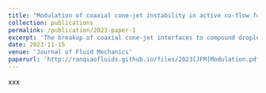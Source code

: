 ```yaml
---
title: "Modulation of coaxial cone-jet instability in active co-flow focusing"
collection: publications
permalink: /publication/2023-paper-1
excerpt: 'The breakup of coaxial cone-jet interfaces to compound droplets in axisymmetric co-flow focusing (CFF) upon actuation is studied through numerical simulations. Due to the coupling effect of double interfaces, the response behaviours of coaxial cone-jet flow to actuation are more complex than those of a single-layered interface structure. Particularly, the coaxial jet presents totally different response modes between weak and strong interface coupling situations. In this work, the phase diagrams of response modes for coaxial jet breakup are depicted, considering the effect of perturbation frequency, amplitude and liquid flow rates. In particular, the breakup of a coaxial jet can be synchronized with actuation within a frequency range containing the natural breakup frequency, resulting in uniform compound droplets with a single core inside the shell, and the size of droplets can be adjusted by frequency. As the perturbation frequency exceeds the upper critical value, the external perturbation is unable to dominate the jet breakup, while below the lower critical frequency, the jet breaks up with multiple droplets generated in one period. The perturbation amplitude mainly affects the jet breakup length and also leads to the transition between different response modes. The coaxial cone upstream of the orifice can act as a buffer layer, regulating the perturbation amplitude of the coaxial jet downstream. The degree of buffering effect is affected by the perturbation frequency and amplitude. As the perturbation amplitude approaches unity, the decrease of perturbation frequency leads to the intermittent jet behaviour from the cone tip with a vibrating manner of the coaxial cone. Based on the linear instability analysis on the simplified single jet models for weak-coupled and strong-coupled jets, scaling analyses are carried out, which predict the jet breakup length and the natural frequency and critical frequency for the synchronized breakup. Finally, a strong pulse is added on the perturbation to produce compound droplets with a controllable number of cores. The present work provides valuable guidance for the practical application of on-demand compound droplet generation through active CFF.'
date: 2023-11-15
venue: 'Journal of Fluid Mechanics'
paperurl: 'http://ranqiaofluids.github.io/files/2023[JFM]Modulation.pdf'
---
```

xxx
